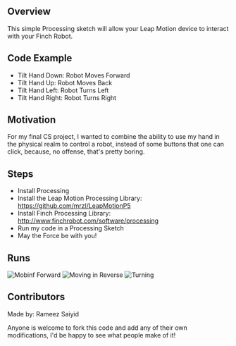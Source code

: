 ## Overview

This simple Processing sketch will allow your Leap Motion device to interact with your Finch Robot. 

## Code Example

* Tilt Hand Down: Robot Moves Forward
* Tilt Hand Up: Robot Moves Back
* Tilt Hand Left: Robot Turns Left
* Tilt Hand Right: Robot Turns Right


## Motivation

For my final CS project, I wanted to combine the ability to use my hand in the physical realm to control a robot, instead of some buttons that one can click, because, no offense, that's pretty boring.

## Steps

* Install Processing
* Install the Leap Motion Processing Library: https://github.com/mrzl/LeapMotionP5
* Install Finch Processing Library: http://www.finchrobot.com/software/processing
* Run my code in a Processing Sketch
* May the Force be with you!


## Runs

![Mobinf Forward](/images/forward.gif)
![Moving in Reverse](/images/reverse.gif)
![Turning](/images/turn.gif)

## Contributors

Made by: Rameez Saiyid

Anyone is welcome to fork this code and add any of their own modifications, I'd be happy to see what people make of it!

